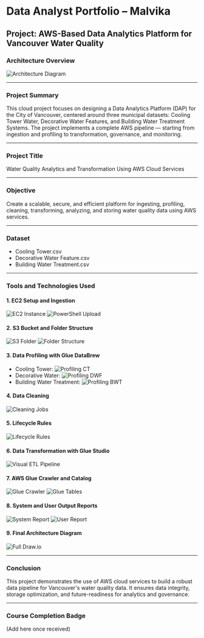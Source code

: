 # Data Analyst Portfolio – Malvika

## Project: AWS-Based Data Analytics Platform for Vancouver Water Quality

### Architecture Overview
![Architecture Diagram](./1.%20Data%20Ingestion%20Draw.io.png)

---

### Project Summary
This cloud project focuses on designing a Data Analytics Platform (DAP) for the City of Vancouver, centered around three municipal datasets: Cooling Tower Water, Decorative Water Features, and Building Water Treatment Systems. The project implements a complete AWS pipeline — starting from ingestion and profiling to transformation, governance, and monitoring.

---

### Project Title
Water Quality Analytics and Transformation Using AWS Cloud Services

---

### Objective
Create a scalable, secure, and efficient platform for ingesting, profiling, cleaning, transforming, analyzing, and storing water quality data using AWS services.

---

### Dataset
- Cooling Tower.csv
- Decorative Water Feature.csv
- Building Water Treatment.csv

---

### Tools and Technologies Used

#### 1. EC2 Setup and Ingestion
![EC2 Instance](./3.EC2.png)
![PowerShell Upload](./4.%20Power%20Shell.png)

#### 2. S3 Bucket and Folder Structure
![S3 Folder](./2.%20S3%20ss.png)
![Folder Structure](./17.%20copy%20and%20paste.png)

#### 3. Data Profiling with Glue DataBrew
- Cooling Tower: ![Profiling CT](./6.%20Data%20profiling.png)
- Decorative Water: ![Profiling DWF](./7.%20Data%20profiling%20dwf.png)
- Building Water Treatment: ![Profiling BWT](./8.%20data%20profiling%20bwt.png)

#### 4. Data Cleaning
![Cleaning Jobs](./9.%20Data%20cleaning%20run%20jobs.png)

#### 5. Lifecycle Rules
![Lifecycle Rules](./10.%20S3%20lifecycle%20rules.png)

#### 6. Data Transformation with Glue Studio
![Visual ETL Pipeline](./13.%20visual%20pipeline%20ss.png)

#### 7. AWS Glue Crawler and Catalog
![Glue Crawler](./12.%20crawler.png)
![Glue Tables](./16.%20table%20ss.png)

#### 8. System and User Output Reports
![System Report](./14.%20report%20ss.png)
![User Report](./15.%20user%20reprot.png)

#### 9. Final Architecture Diagram
![Full Draw.io](./11.%20draw.io.png)

---

### Conclusion
This project demonstrates the use of AWS cloud services to build a robust data pipeline for Vancouver's water quality data. It ensures data integrity, storage optimization, and future-readiness for analytics and governance.

---

### Course Completion Badge
(Add here once received)
